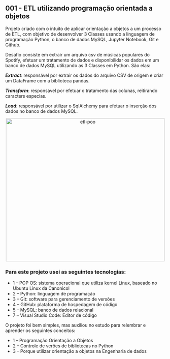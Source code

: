 ## 001 - ETL utilizando programação orientada a objetos

Projeto criado com o intuito de aplicar orientação a objetos a um processo de ETL, com objetivo de desenvolver 3 Classes usando a linguagem de programação Python, o banco de dados MySQL, Jupyter Notebook, Git e Github.

Desafio consiste em extrair um arquivo csv de músicas populares do Spotify, efetuar um tratamento de dados e disponibilidar os dados em um banco de dados MySQL utilizando as 3 Classes em Python. São elas:

***Extract***: responsável por extrair os dados do arquivo CSV de origem e criar um DataFrame com a biblioteca pandas.

***Transform***: responsável por efetuar o tratamento das colunas, reitirando caracters especias.

***Load***: responsável por utilizar o SqlAlchemy para efetuar o inserção dos dados no banco de dados MySQL.


<div align="center">

<img alt="etl-poo" height="450" width="500" src="https://github.com/Lucas-sudo-dev/project-001/blob/main/image/etl-poo.png">

</div>


### Para este projeto usei as seguintes tecnologias:

* 1 – POP OS: sistema operacional que utiliza kernel Linux, baseado no Ubuntu Linux da Canonicol
* 2 – Python: linguagem de programação
* 3 – Git: software para gerenciamento de versões
* 4 – GitHub: plataforma de hospedagem de código
* 5 – MySQL: banco de dados relacional
* 7 – Visual Studio Code: Editor de código


O projeto foi bem simples, mas auxiliou no estudo para relembrar e aprender os seguintes conceitos:

* 1 – Programação Orientação a Objetos
* 2 – Controle de verões de bibliotecas no Python
* 3 – Porque utilizar orientação a objetos na Engenharia de dados